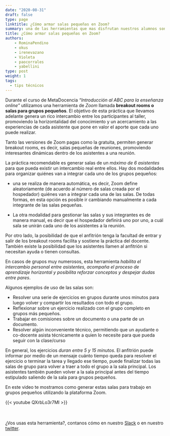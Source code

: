 ```yaml
---
date: "2020-08-31"
draft: false
type: page
linktitle: ¿Cómo armar salas pequeñas en Zoom?
summary: una de las herramientas que mas disfrutan nuestros alumnos son las salas para grupos pequeños de Zoom, aqui te contamos como hacerlas.
title: ¿Cómo armar salas pequeñas en Zoom?
authors: 
    - RominaPendino
    - okus 
    - irenevazano 
    - Violeta
    - paocorrales
    - yabellini
type: post
weight: 1
tags: 
  - tips técnicos 
---
```


Durante el curso de MetaDocencia  _“Introducción al ABC para la enseñanza online”_ utilizamos una herramienta de _Zoom_ llamada **breakout rooms o salas para grupos pequeños**. El objetivo de esta práctica que llevamos adelante genera un rico intercambio entre los participantes al taller, promoviendo la horizontalidad del conocimiento y un acercamiento a las experiencias de cada asistente que pone en valor el aporte que cada uno puede realizar. 

Tanto las versiones de Zoom pagas como la  gratuita,  permiten generar breakout rooms, es decir, salas pequeñas de reuniones, promoviendo interesantes dinámicas dentro de los asistentes a una reunión. 

La práctica recomendable es generar salas de un _máximo de 6 asistentes_ para que pueda existir un intercambio real entre ellos. Hay dos modalidades para organizar quiénes van a integrar cada uno de los grupos pequeños: 

* una se realiza de manera automática, es decir, Zoom define aleatoriamente (de acuerdo al número de salas creada por el hospedador) quiénes van a integrar cada una de las salas. De todas formas, en esta opción es posible ir cambiando manualmente a cada integrante de las salas pequeñas. 

* La otra modalidad para gestionar las salas y sus integrantes es de manera manual, es decir que el hospedador definirá uno por uno, a cuál sala se unirán cada uno de los asistentes a la reunión.

Por otro lado, la posibilidad de que el anfitrión tenga la facultad de entrar y salir de los breakout rooms facilita y sostiene la práctica del docente. También existe la posibilidad que los asistentes llamen al anfitrión si necesitan ayuda o tienen consultas. 

En casos de grupos muy numerosos, esta herramienta _habilita el intercambio personal entre asistentes, acompaña el proceso de aprendizaje horizontal y posibilita reforzar conceptos y despejar dudas entre pares_.  

Algunos ejemplos de uso de las salas son:
 - Resolver una serie de ejercicios en grupos durante unos minutos para luego volver y compartir los resultados con todo el grupo.
 - Reflexionar sobre un ejercicio realizado con el grupo completo en grupos más pequeños.
 - Trabajar en comisiones sobre un documento o una parte de un documento.
 - Resolver algún inconveniente técnico, permitiendo que un ayudante o co-docente asista técnicamente a quien lo necesite para que pueda seguir con la clase/curso

En general, los ejercicios _duran entre 5 y 15 minutos_.  El anfitrión puede informar por medio de un mensaje cuánto tiempo queda para resolver el ejercicio o terminar la tarea y llegado ese tiempo, puede finalizar todas las salas de grupo para volver a traer a todo el grupo a la sala principal.  Los asistentes también pueden volver a la sala principal antes del tiempo estipulado saliendo de la sala para grupos pequeños.

En este video te mostramos como generar estas salas para trabajo en grupos pequeños utilizando la plataforma Zoom.

{{< youtube QXrbLo3r7MI >}}

<br></br>
¿Vos usas esta herramienta?, contanos cómo en nuestro [Slack](https://join.slack.com/t/metadocencia/shared_invite/zt-ek8a0rup-MQB_5qUKhr9zIGKQAUImXA) o en nuestro [twitter](https://twitter.com/metadocencia).
 
